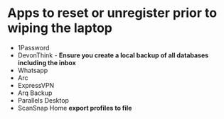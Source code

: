# Apps to reset or unregister prior to wiping the laptop

- 1Password
- DevonThink - **Ensure you create a local backup of all databases including the inbox**
- Whatsapp
- Arc
- ExpressVPN
- Arq Backup
- Parallels Desktop
- ScanSnap Home **export profiles to file**
